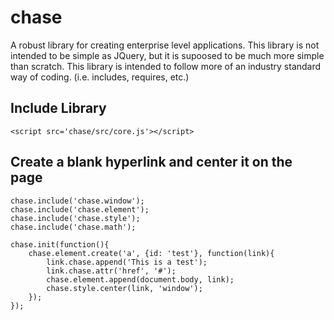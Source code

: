 # chase
A robust library for creating enterprise level applications. This library is not intended to be simple as JQuery, 
but it is supoosed to be much more simple than scratch. This library is intended to follow more of an industry standard
way of coding. (i.e. includes, requires, etc.)

Include Library
---------------
```
<script src='chase/src/core.js'></script>
```

Create a blank hyperlink and center it on the page
--------------------------------------------------
```
chase.include('chase.window');
chase.include('chase.element');
chase.include('chase.style');
chase.include('chase.math');

chase.init(function(){
	chase.element.create('a', {id: 'test'}, function(link){
		link.chase.append('This is a test');
		link.chase.attr('href', '#');
		chase.element.append(document.body, link);
		chase.style.center(link, 'window');
	});
});
```
